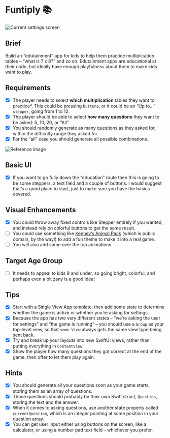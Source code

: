 # Funtiply 📚

![Current settings screen](https://i.ibb.co/PWpRxNG/Simulator-Screen-Shot-i-Pod-touch-7th-generation-2020-12-27-at-12-41-20.png)

## Brief
Build an “edutainment” app for kids to help them practice multiplication tables – “what is 7 x 8?” and so on. Edutainment apps are educational at their code, but ideally have enough playfulness about them to make kids want to play.

## Requirements
- [x] The player needs to select **which multiplication** tables they want to practice*. This could be pressing `buttons`, or it could be an “Up to…” `stepper`, going from 1 to 12.
- [x] The player should be able to select **how many questions** they want to be asked: 5, 10, 20, or “All”.
- [x] You should randomly generate as many questions as they asked for, within the difficulty range they asked for. 
- [x] For the “all” case you should generate all possible combinations.

![Reference image](https://i.ibb.co/5rSCcM2/Screen-Shot-2020-12-25-at-18-01-26.png)

## Basic UI
- [x] If you want to go fully down the “education” route then this is going to be some steppers, a text field and a couple of buttons. I would suggest that’s a good place to start, just to make sure you have the basics covered.

## Visual Enhancements
- [x] You could throw away fixed controls like Stepper entirely if you wanted, and instead rely on colorful buttons to get the same result. 
- [ ] You could use something like [Kenney’s Animal Pack](https://kenney.nl/assets/animal-pack-redux) (which is public domain, by the way!) to add a fun theme to make it into a real game. 
- [ ] You will also add some over the top animations

## Target Age Group
- [ ] It needs to appeal to kids 9 and under, so going bright, colorful, and perhaps even a bit zany is a good idea!

## Tips
- [x] Start with a Single View App template, then add some state to determine whether the game is active or whether you’re asking for settings.
- [x] Because the app has two very different states – “we’re asking the user for settings” and “the game is running” – you should use a `Group` as your top-level view, so that `some View` always gets the same view type being sent back.
- [x] Try and break up your layouts into new SwiftUI views, rather than putting everything in `ContentView`.
- [x] Show the player how many questions they got correct at the end of the game, then offer to let them play again.

## Hints
- [x] You should generate all your questions soon as your game starts, storing them as an array of questions.
- [x] Those questions should probably be their own Swift struct, `Question`, storing the text and the answer.
- [x] When it comes to asking questions, use another state property called `currentQuestion`, which is an integer pointing at some position in your question array.
- [x] You can get user input either using buttons on the screen, like a calculator, or using a number pad text field – whichever you prefer.
